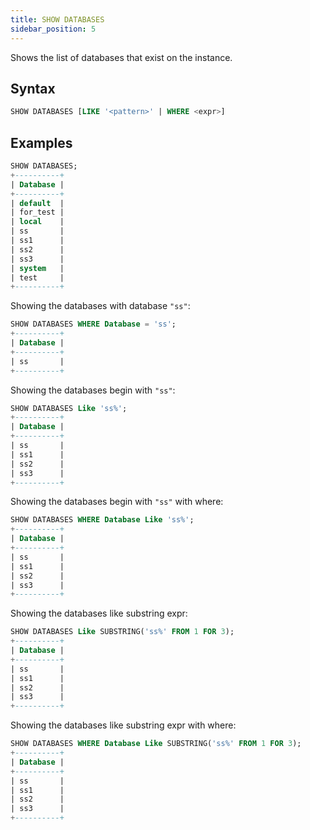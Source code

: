 ```yaml
---
title: SHOW DATABASES
sidebar_position: 5
---
```


Shows the list of databases that exist on the instance.

## Syntax

```sql
SHOW DATABASES [LIKE '<pattern>' | WHERE <expr>]
```

## Examples
```sql
SHOW DATABASES;
+----------+
| Database |
+----------+
| default  |
| for_test |
| local    |
| ss       |
| ss1      |
| ss2      |
| ss3      |
| system   |
| test     |
+----------+
```

Showing the databases with database `"ss"`:
```sql
SHOW DATABASES WHERE Database = 'ss';
+----------+
| Database |
+----------+
| ss       |
+----------+
```

Showing the databases begin with `"ss"`:
```sql
SHOW DATABASES Like 'ss%';
+----------+
| Database |
+----------+
| ss       |
| ss1      |
| ss2      |
| ss3      |
+----------+
```

Showing the databases begin with `"ss"` with where:
```sql
SHOW DATABASES WHERE Database Like 'ss%';
+----------+
| Database |
+----------+
| ss       |
| ss1      |
| ss2      |
| ss3      |
+----------+
```

Showing the databases like substring expr:
```sql
SHOW DATABASES Like SUBSTRING('ss%' FROM 1 FOR 3);
+----------+
| Database |
+----------+
| ss       |
| ss1      |
| ss2      |
| ss3      |
+----------+
```

Showing the databases like substring expr with where:
```sql
SHOW DATABASES WHERE Database Like SUBSTRING('ss%' FROM 1 FOR 3);
+----------+
| Database |
+----------+
| ss       |
| ss1      |
| ss2      |
| ss3      |
+----------+
```
